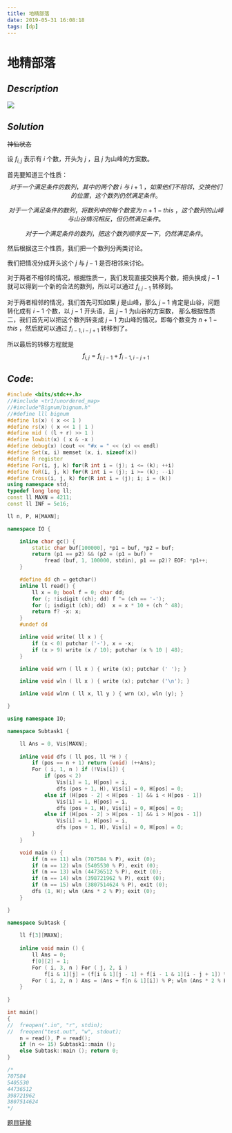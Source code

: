 ```yaml
---
title: 地精部落
date: 2019-05-31 16:08:18
tags: [dp]
---
```




# 地精部落



## $Description$

![](https://s2.ax1x.com/2019/05/31/VlfRLF.png)



## $Solution$ 

~~神仙状态~~

设 $f_{i, j}$ 表示有 $i$ 个数，开头为 $j$ ，且 $j$ 为山峰的方案数。

首先要知道三个性质：
$$
对于一个满足条件的数列，其中的两个数\ i\ 与\ i + 1\ ，如果他们不相邻，交换他们的位置，这个数列仍然满足条件。
$$

$$
对于一个满足条件的数列，将数列中的每个数变为\ n + 1 - this\ ，这个数列的山峰与山谷情况相反，但仍然满足条件。
$$

$$
对于一个满足条件的数列，把这个数列顺序反一下，仍然满足条件。
$$


然后根据这三个性质，我们把一个数列分两类讨论。

我们把情况分成开头这个 $j$ 与 $j - 1$ 是否相邻来讨论。

对于两者不相邻的情况，根据性质一，我们发现直接交换两个数，把头换成 $j - 1$ 就可以得到一个新的合法的数列，所以可以通过 $f_{i, j - 1}$ 转移到。

对于两者相邻的情况，我们首先可知如果 $j$ 是山峰，那么 $j - 1$ 肯定是山谷，问题转化成有 $i - 1$ 个数，以 $j - 1$ 开头语，且 $j - 1$ 为山谷的方案数， 那么根据性质二，我们首先可以把这个数列转变成 $j - 1$ 为山峰的情况，即每个数变为 $n + 1 - this$ ，然后就可以通过 $f_{i - 1, i - j + 1}$ 转移到了。

所以最后的转移方程就是
$$
f_{i, j} = f_{i, j - 1} + f_{i - 1, i - j + 1}
$$


## $Code:$

```cpp
#include <bits/stdc++.h>
//#include <tr1/unordered_map>
//#include"Bignum/bignum.h"
//#define lll bignum
#define ls(x) ( x << 1 )
#define rs(x) ( x << 1 | 1 )
#define mid ( (l + r) >> 1 )
#define lowbit(x) ( x & -x )
#define debug(x) (cout << "#x = " << (x) << endl)
#define Set(x, i) memset (x, i, sizeof(x))
#define R register
#define For(i, j, k) for(R int i = (j); i <= (k); ++i)
#define foR(i, j, k) for(R int i = (j); i >= (k); --i)
#define Cross(i, j, k) for(R int i = (j); i; i = (k))
using namespace std;
typedef long long ll;
const ll MAXN = 4211;
const ll INF = 5e16;

ll n, P, H[MAXN];

namespace IO {

    inline char gc() {
        static char buf[100000], *p1 = buf, *p2 = buf;
        return (p1 == p2) && (p2 = (p1 = buf) +
            fread (buf, 1, 100000, stdin), p1 == p2)? EOF: *p1++;
    }

    #define dd ch = getchar()
    inline ll read() {
        ll x = 0; bool f = 0; char dd;
        for (; !isdigit (ch); dd) f ^= (ch == '-');
        for (; isdigit (ch); dd)  x = x * 10 + (ch ^ 48);
        return f? -x: x;
    }
    #undef dd

    inline void write( ll x ) {
        if (x < 0) putchar ('-'), x = -x;
        if (x > 9) write (x / 10); putchar (x % 10 | 48);
    }

    inline void wrn ( ll x ) { write (x); putchar (' '); }

    inline void wln ( ll x ) { write (x); putchar ('\n'); }

    inline void wlnn ( ll x, ll y ) { wrn (x), wln (y); }

}

using namespace IO;

namespace Subtask1 {

    ll Ans = 0, Vis[MAXN];
    
    inline void dfs ( ll pos, ll *H ) {
        if (pos == n + 1) return (void) (++Ans);
        For ( i, 1, n ) if (!Vis[i]) {
            if (pos < 2)
                Vis[i] = 1, H[pos] = i, 
                dfs (pos + 1, H), Vis[i] = 0, H[pos] = 0;
            else if (H[pos - 2] < H[pos - 1] && i < H[pos - 1]) 
                Vis[i] = 1, H[pos] = i, 
                dfs (pos + 1, H), Vis[i] = 0, H[pos] = 0;
            else if (H[pos - 2] > H[pos - 1] && i > H[pos - 1])
                Vis[i] = 1, H[pos] = i, 
                dfs (pos + 1, H), Vis[i] = 0, H[pos] = 0;
        }
    }

    void main () {
        if (n == 11) wln (707584 % P), exit (0);
        if (n == 12) wln (5405530 % P), exit (0);
        if (n == 13) wln (44736512 % P), exit (0);
        if (n == 14) wln (398721962 % P), exit (0);
        if (n == 15) wln (3807514624 % P), exit (0);
        dfs (1, H); wln (Ans * 2 % P); exit (0);
    }

}

namespace Subtask {
    
    ll f[3][MAXN];
    
    inline void main () {
        ll Ans = 0;
        f[0][2] = 1;
        For ( i, 3, n ) For ( j, 2, i ) 
            f[i & 1][j] = (f[i & 1][j - 1] + f[i - 1 & 1][i - j + 1]) % P;
        For ( i, 2, n ) Ans = (Ans + f[n & 1][i]) % P; wln (Ans * 2 % P); exit (0);
    }
    
}

int main()
{
//  freopen(".in", "r", stdin);
//  freopen("test.out", "w", stdout);
    n = read(), P = read();
    if (n <= 15) Subtask1::main (); 
    else Subtask::main (); return 0;
}

/*
707584
5405530
44736512
398721962
3807514624
*/


```



[题目链接](<https://www.luogu.org/problemnew/show/P2467>)